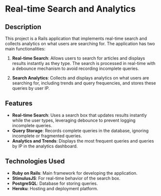 # Real-time Search and Analytics

## Description

This project is a Rails application that implements real-time search and collects analytics on what users are searching for. The application has two main functionalities:

1. **Real-time Search**: Allows users to search for articles and displays results instantly as they type. The search is processed in real-time with a debounce mechanism to avoid recording incomplete queries.

2. **Search Analytics**: Collects and displays analytics on what users are searching for, including trends and query frequencies, and stores these queries by user IP.

## Features

- **Real-time Search**: Uses a search box that updates results instantly while the user types, leveraging debounce to prevent logging incomplete queries.
- **Query Storage**: Records complete queries in the database, ignoring incomplete or fragmented queries.
- **Analytics and Trends**: Displays the most frequent queries and queries by IP in the analytics dashboard.

## Technologies Used

- **Ruby on Rails**: Main framework for developing the application.
- **StimulusJS**: For real-time behavior of the search box.
- **PostgreSQL**: Database for storing queries.
- **Heroku**: Hosting and deployment platform.
